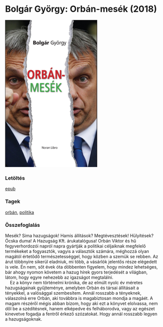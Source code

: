 # <a name="id_1647">Bolgár György: Orbán-mesék (2018)</a>
<img src="https://github.com/BercziSandor/calibre_lib/raw/main/libs/main/Bolgar%20Gyorgy/Orban-mesek%20%281647%29/cover.jpg" alt="cover" width="300"/>

### Letöltés
[epub](https://github.com/BercziSandor/calibre_lib/raw/main/libs/main/Bolgar%20Gyorgy/Orban-mesek%20%281647%29/Orban-mesek%20-%20Bolgar%20Gyorgy.epub)

### Tagek
[orbán](https://github.com/berczisandor/calibre_lib/libs/main/_tags/orb%c3%a1n.md), [politika](https://github.com/berczisandor/calibre_lib/libs/main/_tags/politika.md)

### Összefoglalás
<div>
<p>Mesék? ​Sima hazugságok! Hamis állítások? Megtévesztések! Hülyítések? Ócska duma! A Hazugság Kft. árukatalógusa! Orbán Viktor és hű fegyverhordozói napról napra gyártják a politikai céljaiknak megfelelő termékeket a fogyasztók, vagyis a választók számára, méghozzá olyan magától értetődő természetességgel, hogy közben a szemük se rebben. Az árut többnyire sikerül eladniuk, mi több, a vásárlók jelentős része elégedett is vele. Én nem, sőt évek óta döbbenten figyelem, hogy mindez lehetséges, bár ahogy nyomon követem a hazug hírek gyors terjedését a világban, látom, hogy egyre nehezebb az igazságot megtalálni.<br>    Ez a könyv nem történelmi krónika, de az elmúlt nyolc év méretes hazugságainak gyűjteménye, amelyben Orbán és társai állításait a tényekkel, a valósággal szembesítem. Annál rosszabb a tényeknek, válaszolná erre Orbán, aki továbbra is magabiztosan mondja a magáét. A magam részéről mégis abban bízom, hogy aki ezt a könyvet elolvassa, nem dől be a szédítésnek, hanem elképedve és felháborodva, vagy az egészet kinevetve fogadja a fentről érkező szózatokat. Hogy annál rosszabb legyen a hazugságoknak.</p></div>



